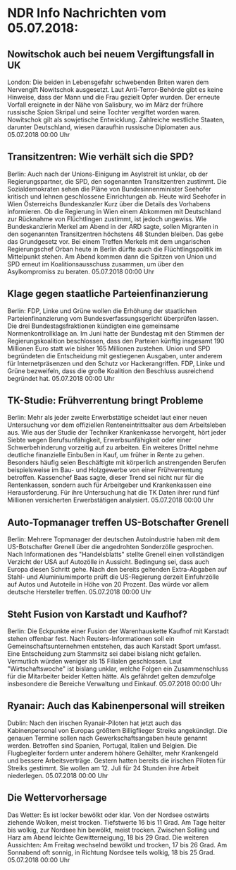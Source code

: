 # NDR Info Nachrichten vom 05.07.2018:


## Nowitschok auch bei neuem Vergiftungsfall in UK
London: Die beiden in Lebensgefahr schwebenden Briten waren dem Nervengift Nowitschok ausgesetzt. Laut Anti-Terror-Behörde gibt es keine Hinweise, dass der Mann und die Frau gezielt Opfer wurden. Der erneute Vorfall ereignete in der Nähe von Salisbury, wo im März der frühere russische Spion Skripal und seine Tochter vergiftet worden waren. Nowitschok gilt als sowjetische Entwicklung. Zahlreiche westliche Staaten, darunter Deutschland, wiesen daraufhin russische Diplomaten aus. 05.07.2018 00:00 Uhr 

## Transitzentren: Wie verhält sich die SPD?
Berlin: Auch nach der Unions-Einigung im Asylstreit ist unklar, ob der Regierungspartner, die SPD, den sogenannten Transitzentren zustimmt. Die Sozialdemokraten sehen die Pläne von Bundesinnenminister Seehofer kritisch und lehnen geschlossene Einrichtungen ab. Heute wird Seehofer in Wien Österreichs Bundeskanzler Kurz über die Details des Vorhabens informieren. Ob die Regierung in Wien einem Abkommen mit Deutschland zur Rücknahme von Flüchtlingen zustimmt, ist jedoch ungewiss. Wie Bundeskanzlerin Merkel am Abend in der ARD sagte, sollen Migranten in den sogenannten Transitzentren höchstens 48 Stunden bleiben. Das gebe das Grundgesetz vor. Bei einem Treffen Merkels mit dem ungarischen Regierungschef Orban heute in Berlin dürfte auch die Flüchtlingspolitik im Mittelpunkt stehen. Am Abend kommen dann die Spitzen von Union und SPD erneut im Koalitionsausschuss zusammen, um über den Asylkompromiss zu beraten. 05.07.2018 00:00 Uhr 

## Klage gegen staatliche Parteienfinanzierung
Berlin: FDP, Linke und Grüne wollen die Erhöhung der staatlichen Parteienfinanzierung vom Bundesverfassungsgericht überprüfen lassen. Die drei Bundestagsfraktionen kündigten eine gemeinsame Normenkontrollklage an. Im Juni hatte der Bundestag mit den Stimmen der Regierungskoalition beschlossen, dass den Parteien künftig insgesamt 190 Millionen Euro statt wie bisher 165 Millionen zustehen. Union und SPD begründeten die Entscheidung mit gestiegenen Ausgaben, unter anderem für Internetpräsenzen und den Schutz vor Hackerangriffen. FDP, Linke und Grüne bezweifeln, dass die große Koalition den Beschluss ausreichend begründet hat. 05.07.2018 00:00 Uhr 

## TK-Studie: Frühverrentung bringt Probleme
Berlin:    Mehr als jeder zweite Erwerbstätige scheidet laut einer neuen Untersuchung vor dem offiziellen Renteneintrittsalter aus dem Arbeitsleben aus. Wie aus der Studie der Techniker Krankenkasse hervorgeht, hört jeder Siebte wegen Berufsunfähigkeit, Erwerbsunfähigkeit oder einer Schwerbehinderung vorzeitig auf zu arbeiten. Ein weiteres Drittel nehme deutliche finanzielle Einbußen in Kauf, um früher in Rente zu gehen. Besonders häufig seien Beschäftigte mit körperlich anstrengenden Berufen beispielsweise im Bau- und Holzgewerbe von einer Frühverrentung betroffen. Kassenchef Baas sagte, dieser Trend sei nicht nur für die Rentenkassen, sondern auch für Arbeitgeber und Krankenkassen eine Herausforderung. Für ihre Untersuchung hat die TK Daten ihrer rund fünf Millionen versicherten Erwerbstätigen analysiert. 05.07.2018 00:00 Uhr 

## Auto-Topmanager treffen US-Botschafter Grenell
Berlin: Mehrere Topmanager der deutschen Autoindustrie haben mit dem US-Botschafter Grenell über die angedrohten Sonderzölle gesprochen. Nach Informationen des "Handelsblatts" stellte Grenell einen vollständigen Verzicht der USA auf Autozölle in Aussicht. Bedingung sei, dass auch Europa diesen Schritt gehe. Nach den bereits geltenden Extra-Abgaben auf Stahl- und Aluminiumimporte prüft die US-Regierung derzeit Einfuhrzölle auf Autos und Autoteile in Höhe von 20 Prozent. Das würde vor allem deutsche Hersteller treffen. 05.07.2018 00:00 Uhr 

## Steht Fusion von Karstadt und Kaufhof?
Berlin: Die Eckpunkte einer Fusion der Warenhauskette Kaufhof mit Karstadt stehen offenbar fest. Nach Reuters-Informationen soll ein Gemeinschaftsunternehmen entstehen, das auch Karstadt Sport umfasst. Eine Entscheidung zum Stammsitz sei dabei bislang nicht gefallen. Vermutlich würden weniger als 15 Filialen geschlossen. Laut "Wirtschaftswoche" ist bislang unklar, welche Folgen ein Zusammenschluss für die Mitarbeiter beider Ketten hätte. Als gefährdet gelten demzufolge insbesondere die Bereiche Verwaltung und Einkauf. 05.07.2018 00:00 Uhr 

## Ryanair: Auch das Kabinenpersonal will streiken
Dublin: Nach den irischen Ryanair-Piloten hat jetzt auch das Kabinenpersonal von Europas größtem Billigflieger Streiks angekündigt. Die genauen Termine sollen nach Gewerkschaftsangaben heute genannt werden. Betroffen sind Spanien, Portugal, Italien und Belgien. Die Flugbegleiter fordern unter anderem höhere Gehälter, mehr Krankengeld und bessere Arbeitsverträge. Gestern hatten bereits die irischen Piloten für Streiks gestimmt. Sie wollen am 12. Juli für 24 Stunden ihre Arbeit niederlegen. 05.07.2018 00:00 Uhr 

## Die Wettervorhersage
Das Wetter: Es ist locker bewölkt oder klar. Von der Nordsee ostwärts ziehende Wolken, meist trocken. Tiefstwerte 16 bis 11 Grad. Am Tage heiter bis wolkig, zur Nordsee hin bewölkt, meist trocken. Zwischen Solling und Harz am Abend leichte Gewitterneigung, 18 bis 29 Grad. Die weiteren Aussichten: Am Freitag wechselnd bewölkt und trocken, 17 bis 26 Grad. Am Sonnabend oft sonnig, in Richtung Nordsee teils wolkig, 18 bis 25 Grad. 05.07.2018 00:00 Uhr 
